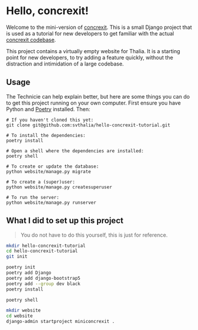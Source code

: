 # Hello, concrexit!

Welcome to the mini-version of [concrexit](http://github.com/svthalia/concrexit). 
This is a small Django project that is used as a tutorial for new developers to get familiar with the actual [concrexit codebase](http://github.com/svthalia/concrexit).

This project contains a virtually empty website for Thalia. It is a starting point for 
new developers, to try adding a feature quickly, without the distraction and intimidation 
of a large codebase.


## Usage

The Technicie can help explain better, but here are some things you can do to get this
project running on your own computer. First ensure you have Python and 
[Poetry](https://python-poetry.org/docs/#installing-with-the-official-installer) installed.
Then:

```
# If you haven't cloned this yet:
git clone git@github.com:svthalia/hello-concrexit-tutorial.git

# To install the dependencies:
poetry install

# Open a shell where the dependencies are installed:
poetry shell

# To create or update the database:
python website/manage.py migrate

# To create a (super)user:
python website/manage.py createsuperuser

# To run the server:
python website/manage.py runserver
```


## What I did to set up this project

> You do not have to do this yourself, this is just for reference.

```bash
mkdir hello-concrexit-tutorial
cd hello-concrexit-tutorial
git init

poetry init
poetry add Django
poetry add django-bootstrap5
poetry add --group dev black
poetry install

poetry shell

mkdir website
cd website
django-admin startproject miniconcrexit .
```
